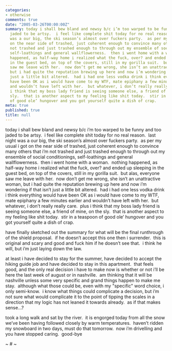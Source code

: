 ```yaml
---
categories:
- otherwise
comments: true
date: "2005-03-26T00:00:00Z"
summary: today i shall bew bland and newsy b/c i’m too warped to be funny and too
  jaded to be artsy.  i feel like complete shit today for no real reason.  last night
  was a our big, the ski season’s almost over fuckers party.  as per my usual i got
  on the near side of trashed, just coherent enough to convince many others that i’m
  not trashed and just trashed enough to through out my ensemble of social conditionings,
  self-loathings and general wallflowerness.  then i went home with a woman.  nothing
  happened, as half-way home i realized what the fuck, over? and ended up sleeping
  in the guest bed, on top of the covers, still in my gorilla suit.  but alas, everyone
  saw me leave with her.  now don’t get me wrong, she isn’t an unattractive woman,
  but i had quite the reputation brewing up here and now i’m wondering if that isn’t
  just a little bit altered.  had i had one less vodka drink i think everything would
  have been OK as i would have come to my WTF, mate epiphany a few minutes earlier
  and wouldn’t have left with her.  but whatever, i don’t really really care.  plus
  i think that my boss lady friend is seeing someone else, a friend of mine, on the
  sly.  that is another aspect to my feeling like shit today.  stir in a teaspoon
  of good ole’ hungover and you got yourself quite a dish of crap.
meta: true
published: true
title: null
---
```


today i shall bew bland and newsy b/c i’m too warped to be funny and too jaded to be artsy.  i feel like complete shit today for no real reason.  last night was a our big, the ski season’s almost over fuckers party.  as per my usual i got on the near side of trashed, just coherent enough to convince many others that i’m not trashed and just trashed enough to through out my ensemble of social conditionings, self-loathings and general wallflowerness.  then i went home with a woman.  nothing happened, as half-way home i realized what the fuck, over? and ended up sleeping in the guest bed, on top of the covers, still in my gorilla suit.  but alas, everyone saw me leave with her.  now don’t get me wrong, she isn’t an unattractive woman, but i had quite the reputation brewing up here and now i’m wondering if that isn’t just a little bit altered.  had i had one less vodka drink i think everything would have been OK as i would have come to my WTF, mate epiphany a few minutes earlier and wouldn’t have left with her.  but whatever, i don’t really really care.  plus i think that my boss lady friend is seeing someone else, a friend of mine, on the sly.  that is another aspect to my feeling like shit today.  stir in a teaspoon of good ole’ hungover and you got yourself quite a dish of crap.

have finally sketched out the summary for what will be the final runthrough of the shield proposal.  if he doesn’t accept this one then i surrender.  this is original and scary and good and fuck him if he doesn’t see that.  i think he will, but i’m just laying down the law.  

at least i have decided to stay for the summer, have decided to accept the hiking guide job and have decided to stay in this apartment.  that feels good, and the only real decision i have to make now is whether or not i’ll be here the last week of august or in nashville.  am thinking that it will be nashville unless some very specific and grand things happen to make me stay.  although what those could be, even with my "specific" word choice, i only semi-know.  i know what things could complicate a decision, but i’m not sure what would complicate it to the point of tipping the scales in a direction that my logic has not leaned it towards already.  as if that makes sense…?

took a long walk and sat by the river.  it is engorged today from all the snow we’ve been having followed closely by warm temperatures.  haven’t ridden my snowboard in two days, must do that tomorrow.  now i’m drivelling and you have stopped caring.  good-bye

~ # ~